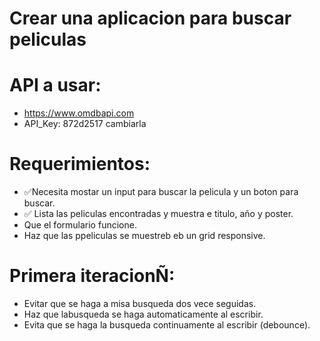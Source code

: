 # Crear una aplicacion para buscar peliculas

# API a usar:

- https://www.omdbapi.com
- API_Key: 872d2517 cambiarla

# Requerimientos:

- ✅Necesita mostar un input para buscar la pelicula y un boton para buscar.
- ✅ Lista las peliculas encontradas y muestra e titulo, año y poster.
- Que el formulario funcione.
- Haz que las ppeliculas se muestreb eb un grid responsive.

# Primera iteracionÑ:

- Evitar que se haga a misa busqueda dos vece seguidas.
- Haz que labusqueda se haga automaticamente al escribir.
- Evita que se haga la busqueda continuamente al escribir (debounce).
